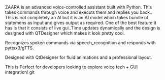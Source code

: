 ZAARA is an advanced voice-controlled assistant built with Python. This takes commands through voice and executs them and replies you back.. This is not completely an AI but it is an AI model which takes bundle of statemens as input and gives output as required.
One of the best feature it has is that it consists of live gui..Time updates dynamically and the design is designed with QTDesigner which makes it look pretty cool.

Recognizes spoken commands via speech_recognition and responds with pyttsx3/gTTS.

Designed with QtDesigner for fluid animations and a professional layout.

This is Perfect for developers looking to explore voice tech + GUI integration!
git 
